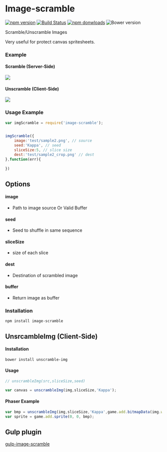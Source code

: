 # Image-scramble

[![npm version](https://img.shields.io/npm/v/image-scramble.svg?style=flat-square)](https://www.npmjs.com/package/image-scramble) 
[![Build Status](https://img.shields.io/travis/webcaetano/image-scramble.svg?style=flat-square)](https://travis-ci.org/webcaetano/image-scramble) 
[![npm donwloads](https://img.shields.io/npm/dm/image-scramble.svg?style=flat-square)](https://www.npmjs.com/package/image-scramble) 
![Bower version](https://img.shields.io/bower/v/unscramble-img.svg?style=flat-square)


Scramble/Unscramble Images

Very useful for protect canvas spritesheets.

### Example

#### Scramble (Server-Side)
![](http://i.imgur.com/4oReaij.png)

#### Unscramble (Client-Side)
![](http://i.imgur.com/AwfN1Gq.png)

### Usage Example

```javascript
var imgScramble = require('image-scramble');


imgScramble({
	image:'test/sample2.png', // source
	seed:'Kappa', // seed
	sliceSize:5, // slice size
	dest:'test/sample2_crop.png' // dest
},function(err){
	
})
```

## Options

#### image
- Path to image source Or Valid Buffer

#### seed
- Seed to shuffle in same sequence

#### sliceSize
- size of each slice

#### dest
- Destination of scrambled image

#### buffer <optional>
- Return image as buffer

### Installation 

```
npm install image-scramble
```


## UnsrcambleImg (Client-Side)

#### Installation
```
bower install unscramble-img
```

#### Usage 

```javascript
// unscrambleImg(src,sliceSize,seed)

var canvas = unscrambleImg(img,sliceSize,'Kappa');
```

#### Phaser Example

```javascript
var bmp = unscrambleImg(img,sliceSize,'Kappa',game.add.bitmapData(img.width,img.height));
var sprite = game.add.sprite(0, 0, bmp);
```

## Gulp plugin

[gulp-image-scramble](https://github.com/webcaetano/gulp-image-scramble)
